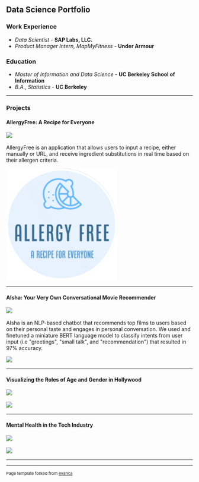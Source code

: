 ## Data Science Portfolio

### Work Experience
- _Data Scientist_ - **SAP Labs, LLC.**
- _Product Manager Intern, MapMyFitness_ - **Under Armour**

### Education
- _Master of Information and Data Science_ -  **UC Berkeley School of Information** 							      		        
- _B.A., Statistics_ -  **UC Berkeley**

---

### Projects

#### AllergyFree: A Recipe for Everyone
[![](https://img.shields.io/badge/Wix-View%20on%20Wix-blueviolet?logo=Wix)](https://anushmo.wixsite.com/allergyfree)

AllergyFree is an application that allows users to input a recipe, either manually or URL, and receive ingredient substitutions in real time based on their allergen criteria. 

<img src="images/Screenshot 2023-06-08 at 10.00.06 PM.png?raw=true" width='300'> 



---
#### AIsha: Your Very Own Conversational Movie Recommender

[![](https://img.shields.io/badge/Github-View%20on%20Github-blueviolet?logo=Github)](https://github.com/anj1420/portfolio/blob/main/AIsha_Final_Paper_Mohan_Unnithan.pdf)

AIsha is an NLP-based chatbot that recommends top films to users based on their personal taste and engages in personal conversation. We used and finetuned a miniature BERT language model to classify intents from user input (i.e "greetings", "small talk", and "recommendation") that resulted in 97% accuracy. 

<img src="images/dummy_thumbnail.jpg?raw=true"/>

---
#### Visualizing the Roles of Age and Gender in Hollywood

[![](https://img.shields.io/badge/Observable-View%20on%20Observable-blueviolet?logo=Observable)](https://observablehq.com/@berkeleyvis/film-industry-dashboard-usability-study)

<img src="images/dummy_thumbnail.jpg?raw=true"/>


---
#### Mental Health in the Tech Industry

[![](https://img.shields.io/badge/Github-View%20on%20Github-blueviolet?logo=Github)](https://github.com/anj1420/portfolio/tree/main/Mental%20Health%20in%20Tech)

<img src="images/dummy_thumbnail.jpg?raw=true"/>




---




---
<p style="font-size:11px">Page template forked from <a href="https://github.com/evanca/quick-portfolio">evanca</a></p>
<!-- Remove above link if you don't want to attibute -->
